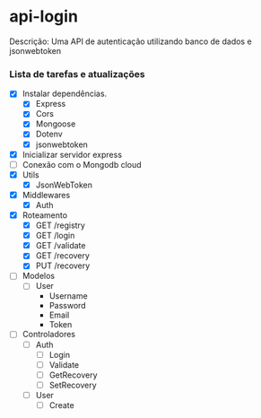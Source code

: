 # api-login

Descrição: Uma API de autenticação utilizando banco de dados e jsonwebtoken

### Lista de tarefas e atualizações

- [x] Instalar dependências.
  - [x] Express
  - [x] Cors
  - [x] Mongoose
  - [x] Dotenv
  - [x] jsonwebtoken
- [x] Inicializar servidor express
- [ ] Conexão com o Mongodb cloud
- [x] Utils
  - [x] JsonWebToken
- [x] Middlewares
  - [x] Auth
- [x] Roteamento
  - [x] GET /registry
  - [x] GET /login
  - [x] GET /validate
  - [x] GET /recovery
  - [x] PUT /recovery
- [ ] Modelos
  - [ ] User
    - Username
    - Password
    - Email
    - Token
- [ ] Controladores
  - [ ] Auth
    - [ ] Login
    - [ ] Validate
    - [ ] GetRecovery
    - [ ] SetRecovery
  - [ ] User
    - [ ] Create